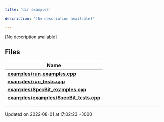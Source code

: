 ```yaml
---
title: 'dir examples'

description: "[No description available]"

---
```







[No description available]

## Files

| Name           |
| -------------- |
| **[examples/run_examples.cpp](/documentation/code/files/run__examples_8cpp/#file-run-examples.cpp)**  |
| **[examples/run_tests.cpp](/documentation/code/files/run__tests_8cpp/#file-run-tests.cpp)**  |
| **[examples/SpecBit_examples.cpp](/documentation/code/files/specbit__examples_8cpp/#file-specbit-examples.cpp)**  |
| **[examples/examples/SpecBit_tests.cpp](/documentation/code/files/examples_2specbit__tests_8cpp/#file-examples/specbit-tests.cpp)**  |






-------------------------------

Updated on 2022-08-01 at 17:02:23 +0000
